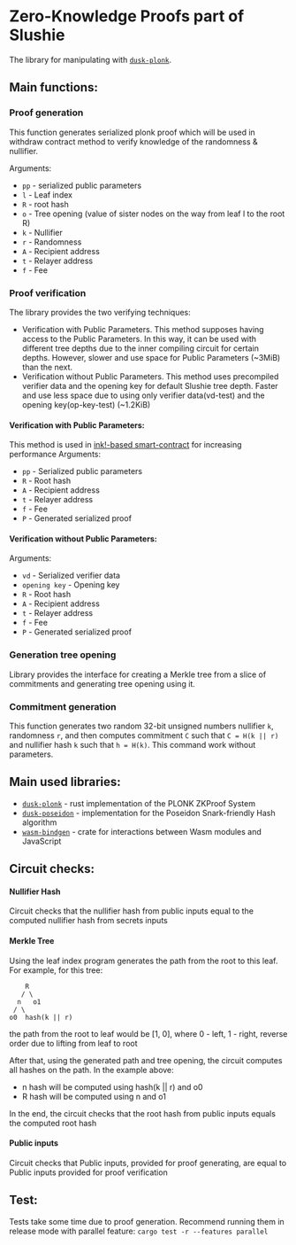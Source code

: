 # Zero-Knowledge Proofs part of Slushie
The library for manipulating with [`dusk-plonk`](https://github.com/dusk-network/plonk).

## Main functions:

### Proof generation
This function generates serialized plonk proof which will be used in withdraw contract method to verify knowledge of the randomness & nullifier.

Arguments:
- `pp` - serialized public parameters
- `l` - Leaf index
- `R` - root hash
- `o` - Tree opening (value of sister nodes on the way from leaf l to the root R)
- `k` - Nullifier
- `r` - Randomness
- `A` - Recipient address
- `t` - Relayer address
- `f` - Fee

### Proof verification

The library provides the two verifying techniques:
- Verification with Public Parameters. This method supposes having access to the Public Parameters. In this way, it can be used with different tree depths due to the inner compiling circuit for certain depths. However, slower and use space for Public Parameters (~3MiB) than the next.
- Verification without Public Parameters. This method uses precompiled verifier data and the opening key for default Slushie tree depth. Faster and use less space due to using only verifier data(vd-test) and the opening key(op-key-test) (~1.2KiB)

#### Verification with Public Parameters:
This method is used in [ink!-based smart-contract](./slushie/usage.md) for increasing performance 
Arguments:
- `pp` - Serialized public parameters
- `R` - Root hash
- `A` - Recipient address
- `t` - Relayer address
- `f` - Fee
- `P` - Generated serialized proof

#### Verification without Public Parameters:
Arguments:
- `vd` - Serialized verifier data
- `opening key` - Opening key
- `R` - Root hash
- `A` - Recipient address
- `t` - Relayer address
- `f` - Fee
- `P` - Generated serialized proof

### Generation tree opening

Library provides the interface for creating a Merkle tree from a slice of commitments and generating tree opening using it.

### Commitment generation

This function generates two random 32-bit unsigned numbers nullifier `k`, randomness `r`, and then computes commitment `C` such that `C = H(k || r)` and nullifier hash `k` such that `h = H(k)`.  This command work without parameters.

## Main used libraries:

- [`dusk-plonk`](https://github.com/dusk-network/plonk) - rust implementation of the PLONK ZKProof System
- [`dusk-poseidon`](https://github.com/dusk-network/poseidon252) - implementation for the Poseidon Snark-friendly Hash algorithm
- [`wasm-bindgen`](https://github.com/rustwasm/wasm-bindgen) - crate for interactions between Wasm modules and JavaScript

## Circuit checks:

#### Nullifier Hash

Circuit checks that the nullifier hash from public inputs equal to the computed nullifier hash from secrets inputs

#### Merkle Tree
Using the leaf index program generates the path from the root to this leaf. For example, for this tree:

```
    R
   / \
  n   o1
 / \
o0  hash(k || r)
```
the path from the root to leaf would be [1, 0], 
where 0 - left, 1 - right,
reverse order due to lifting from leaf to root

After that, using the generated path and tree opening, the circuit computes all hashes on the path. 
In the example above: 
- n hash will be computed using hash(k || r) and o0
- R hash will be computed using n and o1

In the end, the circuit checks that the root hash from public inputs equals the computed root hash

#### Public inputs

Circuit checks that Public inputs, provided for proof generating, are equal to Public inputs provided for proof verification

## Test:

Tests take some time due to proof generation. Recommend running them in release mode with parallel feature:
`cargo test -r --features parallel`  